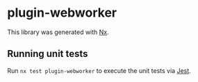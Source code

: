# plugin-webworker

This library was generated with [Nx](https://nx.dev).

## Running unit tests

Run `nx test plugin-webworker` to execute the unit tests via [Jest](https://jestjs.io).
